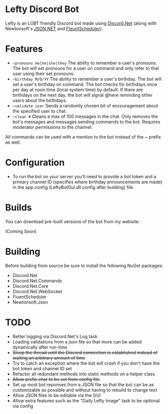 # Lefty Discord Bot
Lefty is an LGBT friendly Discord bot made using [Discord.Net](https://github.com/RogueException/Discord.Net) (along with Newtonsoft's [JSON.NET](https://www.newtonsoft.com/json) and [FleuntScheduler](https://github.com/fluentscheduler/FluentScheduler)).

# Features
* ```~pronouns me|he|she|they``` The ability to remember a user's pronouns. The bot will set pronouns for a user on command and only refer to that user using their set pronouns.
* ```~birthday M/D/YY``` The ability to remember a user's birthday. The bot will set a user's birthday on command. The bot checks for birthdays once per day at noon time (local system time) by default. If there are birthdays on the next day, the bot will signal @here reminding other users about the birthdays.
* ```~validate user``` Sends a randomly chosen bit of encouragement about the specified user to chat.
* ```~clean #``` Cleans a max of 100 messages in the chat. Only removes the bot's messages and messages sending commands to the bot. Requires moderator permissions to the channel.

All commands can be used with a mention to the bot instead of the ~ prefix as well.

# Configuration
* To run the bot on your server you'll need to provide a bot token and a primary channel ID (specifies where birthday announcements are made) in the app.config (LeftyBotGui.dll.config after building) file.

# Builds
You can download pre-built versions of the bot from my website:

(Coming Soon)

# Building
Before building from source be sure to install the following NuGet packages:

* Discord.Net 
* Discord.Net.Commands
* Discord.Net.Core
* Discord.Net.WebSocket
* FluentScheduler
* Newtonsoft.Json

# TODO
* Better logging via Discord.Net's Log task
* Loading validations from a json file so that more can be added dynamically after run-time
* ~~Sleep the thread until the Discord connection is established instead of waiting an arbitrary amount of time~~
* Try to catch an exception where the bot will crash if you don't have the bot token and channel ID set
* Refactor all redundant methods into static methods on a helper class
* ~~Allow prefix char to be set from config file~~
* Set up most bot reponses from a JSON file so that the bot can be as customizable as possible and without having to rebuild to change text
* Allow JSON files to be editable via the GUI
* Allow extra features such as the "Daily Lefty Image" task to be optional via config
